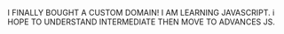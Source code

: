 I FINALLY BOUGHT A CUSTOM DOMAIN!
I AM LEARNING JAVASCRIPT. i HOPE TO UNDERSTAND INTERMEDIATE THEN MOVE TO ADVANCES JS.
